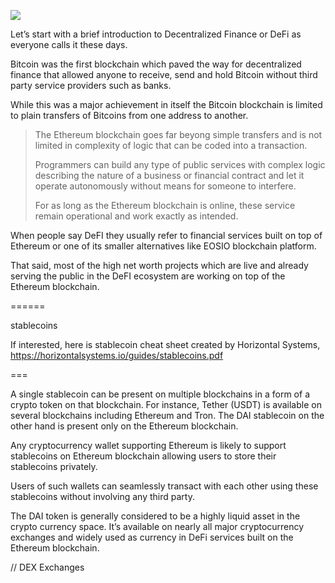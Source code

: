 ![](https://raw.githubusercontent.com/horizontalsystems/blockchain-crypto-guides/master/fundamentals/images/010-main-l.png)

Let’s start with a brief introduction to Decentralized Finance or DeFi as everyone calls it these days.

Bitcoin was the first blockchain which paved the way for decentralized finance that allowed anyone to receive, send and hold Bitcoin without third party service providers such as banks. 

While this was a major achievement in itself the Bitcoin blockchain is limited to plain transfers of Bitcoins from one address to another.

> The Ethereum blockchain goes far beyong simple transfers and is not limited in complexity of logic that can be coded into a transaction. 
>
> Programmers can build any type of public services with complex logic describing the nature of a business or financial contract and let it operate autonomously without means for someone to interfere. 
>
> For as long as the Ethereum blockchain is online, these service remain operational and work exactly as intended.

When people say DeFI they usually refer to financial services built on top of Ethereum or one of its smaller alternatives like EOSIO blockchain platform. 

That said, most of the high net worth projects which are live and already serving the public in the DeFI ecosystem are working on top of the Ethereum blockchain. 


======


stablecoins

If interested, here is stablecoin cheat sheet created by Horizontal Systems, https://horizontalsystems.io/guides/stablecoins.pdf

===

A single stablecoin can be present on multiple blockchains in a form of a crypto token on that blockchain. For instance, Tether (USDT) is available on several blockchains including Ethereum and Tron. The DAI stablecoin on the other hand is present only on the Ethereum blockchain.

Any cryptocurrency wallet supporting Ethereum is likely to support stablecoins on Ethereum blockchain allowing users to store their stablecoins privately. 

Users of such wallets can seamlessly transact with each other using these stablecoins without involving any third party.

The DAI token is generally considered to be a highly liquid asset in the crypto currency space. It’s available on nearly all major cryptocurrency exchanges and widely used as currency in DeFi services built on the Ethereum blockchain.


// DEX Exchanges
